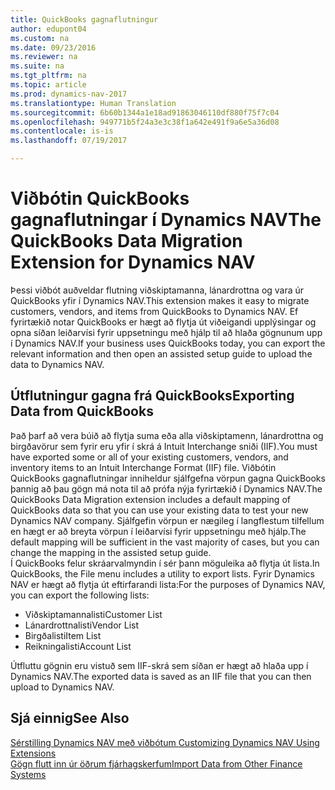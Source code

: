 ```yaml
---
title: QuickBooks gagnaflutningur
author: edupont04
ms.custom: na
ms.date: 09/23/2016
ms.reviewer: na
ms.suite: na
ms.tgt_pltfrm: na
ms.topic: article
ms.prod: dynamics-nav-2017
ms.translationtype: Human Translation
ms.sourcegitcommit: 6b60b1344a1e18ad91863046110df880f75f7c04
ms.openlocfilehash: 949771b5f24a3e3c38f1a642e491f9a6e5a36d08
ms.contentlocale: is-is
ms.lasthandoff: 07/19/2017

---
```


# <a name="the-quickbooks-data-migration-extension-for-dynamics-nav"></a><span data-ttu-id="f1544-102">Viðbótin QuickBooks gagnaflutningar í Dynamics NAV</span><span class="sxs-lookup"><span data-stu-id="f1544-102">The QuickBooks Data Migration Extension for Dynamics NAV</span></span>
<span data-ttu-id="f1544-103">Þessi viðbót auðveldar flutning viðskiptamanna, lánardrottna og vara úr QuickBooks yfir í Dynamics NAV.</span><span class="sxs-lookup"><span data-stu-id="f1544-103">This extension makes it easy to migrate customers, vendors, and items from QuickBooks to Dynamics NAV.</span></span> <span data-ttu-id="f1544-104">Ef fyrirtækið notar QuickBooks er hægt að flytja út viðeigandi upplýsingar og opna síðan leiðarvísi fyrir uppsetningu með hjálp til að hlaða gögnunum upp í Dynamics NAV.</span><span class="sxs-lookup"><span data-stu-id="f1544-104">If your business uses QuickBooks today, you can export the relevant information and then open an assisted setup guide to upload the data to Dynamics NAV.</span></span>  

## <a name="exporting-data-from-quickbooks"></a><span data-ttu-id="f1544-105">Útflutningur gagna frá QuickBooks</span><span class="sxs-lookup"><span data-stu-id="f1544-105">Exporting Data from QuickBooks</span></span>
<span data-ttu-id="f1544-106">Það þarf að vera búið að flytja suma eða alla viðskiptamenn, lánardrottna og birgðavörur sem fyrir eru yfir í skrá á Intuit Interchange sniði (IIF).</span><span class="sxs-lookup"><span data-stu-id="f1544-106">You must have exported some or all of your existing customers, vendors, and inventory items to an Intuit Interchange Format (IIF) file.</span></span> <span data-ttu-id="f1544-107">Viðbótin QuickBooks gagnaflutningar inniheldur sjálfgefna vörpun gagna QuickBooks þannig að þau gögn má nota til að prófa nýja fyrirtækið í Dynamics NAV.</span><span class="sxs-lookup"><span data-stu-id="f1544-107">The QuickBooks Data Migration extension includes a default mapping of QuickBooks data so that you can use your existing data to test your new Dynamics NAV company.</span></span> <span data-ttu-id="f1544-108">Sjálfgefin vörpun er nægileg í langflestum tilfellum en hægt er að breyta vörpun í leiðarvísi fyrir uppsetningu með hjálp.</span><span class="sxs-lookup"><span data-stu-id="f1544-108">The default mapping will be sufficient in the vast majority of cases, but you can change the mapping in the assisted setup guide.</span></span>  
<span data-ttu-id="f1544-109">Í QuickBooks felur skráarvalmyndin í sér þann möguleika að flytja út lista.</span><span class="sxs-lookup"><span data-stu-id="f1544-109">In QuickBooks, the File menu includes a utility to export lists.</span></span> <span data-ttu-id="f1544-110">Fyrir Dynamics NAV er hægt að flytja út eftirfarandi lista:</span><span class="sxs-lookup"><span data-stu-id="f1544-110">For the purposes of Dynamics NAV, you can export the following lists:</span></span>
- <span data-ttu-id="f1544-111">Viðskiptamannalisti</span><span class="sxs-lookup"><span data-stu-id="f1544-111">Customer List</span></span>
- <span data-ttu-id="f1544-112">Lánardrottnalisti</span><span class="sxs-lookup"><span data-stu-id="f1544-112">Vendor List</span></span>
- <span data-ttu-id="f1544-113">Birgðalisti</span><span class="sxs-lookup"><span data-stu-id="f1544-113">Item List</span></span>
- <span data-ttu-id="f1544-114">Reikningalisti</span><span class="sxs-lookup"><span data-stu-id="f1544-114">Account List</span></span>  

<span data-ttu-id="f1544-115">Útfluttu gögnin eru vistuð sem IIF-skrá sem síðan er hægt að hlaða upp í Dynamics NAV.</span><span class="sxs-lookup"><span data-stu-id="f1544-115">The exported data is saved as an IIF file that you can then upload to Dynamics NAV.</span></span>

## <a name="see-also"></a><span data-ttu-id="f1544-116">Sjá einnig</span><span class="sxs-lookup"><span data-stu-id="f1544-116">See Also</span></span>  
[<span data-ttu-id="f1544-117">Sérstilling Dynamics NAV með viðbótum </span><span class="sxs-lookup"><span data-stu-id="f1544-117">Customizing Dynamics NAV Using Extensions </span></span>](ui-extensions.md)  
[<span data-ttu-id="f1544-118">Gögn flutt inn úr öðrum fjárhagskerfum</span><span class="sxs-lookup"><span data-stu-id="f1544-118">Import Data from Other Finance Systems</span></span>](upload-data.md)  


